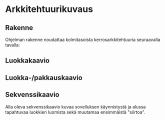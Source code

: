 # Arkkitehtuurikuvaus

## Rakenne

Ohjelman rakenne noudattaa kolmitasoista kerrosarkkitehtuuria seuraavalla tavalla:



## Luokkakaavio


## Luokka-/pakkauskaavio



## Sekvenssikaavio

Alla oleva sekvenssikaavio kuvaa sovelluksen käynnistystä ja alussa tapahtuvaa luokkien luomista sekä muutamaa ensimmäistä "siirtoa".


